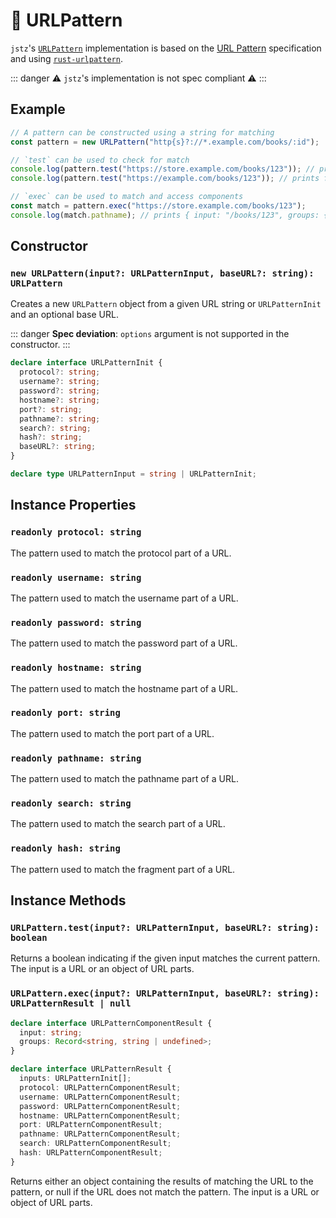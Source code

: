 # 🧩 URLPattern

`jstz`'s [`URLPattern`](hhttps://developer.mozilla.org/en-US/docs/Web/API/URLPattern) implementation is based on the [URL Pattern](https://urlpattern.spec.whatwg.org/) specification and using [`rust-urlpattern`](https://docs.rs/urlpattern/latest/urlpattern/).

::: danger
⚠️ `jstz`'s implementation is not spec compliant ⚠️
:::

## Example

```typescript
// A pattern can be constructed using a string for matching
const pattern = new URLPattern("http{s}?://*.example.com/books/:id");

// `test` can be used to check for match
console.log(pattern.test("https://store.example.com/books/123")); // prints true
console.log(pattern.test("https://example.com/books/123")); // prints false

// `exec` can be used to match and access components
const match = pattern.exec("https://store.example.com/books/123");
console.log(match.pathname); // prints { input: "/books/123", groups: { "id": "123" } }
```

## Constructor

### `new URLPattern(input?: URLPatternInput, baseURL?: string): URLPattern`

Creates a new `URLPattern` object from a given URL string or `URLPatternInit` and an optional base URL.

::: danger
**Spec deviation**: `options` argument is not supported in the constructor.
:::

```typescript
declare interface URLPatternInit {
  protocol?: string;
  username?: string;
  password?: string;
  hostname?: string;
  port?: string;
  pathname?: string;
  search?: string;
  hash?: string;
  baseURL?: string;
}

declare type URLPatternInput = string | URLPatternInit;
```

## Instance Properties

### `readonly protocol: string`

The pattern used to match the protocol part of a URL.

### `readonly username: string`

The pattern used to match the username part of a URL.

### `readonly password: string`

The pattern used to match the password part of a URL.

### `readonly hostname: string`

The pattern used to match the hostname part of a URL.

### `readonly port: string`

The pattern used to match the port part of a URL.

### `readonly pathname: string`

The pattern used to match the pathname part of a URL.

### `readonly search: string`

The pattern used to match the search part of a URL.

### `readonly hash: string`

The pattern used to match the fragment part of a URL.

## Instance Methods

### `URLPattern.test(input?: URLPatternInput, baseURL?: string): boolean`

Returns a boolean indicating if the given input matches the current pattern. The input is a URL or an object of URL parts.

### `URLPattern.exec(input?: URLPatternInput, baseURL?: string): URLPatternResult | null`

```typescript
declare interface URLPatternComponentResult {
  input: string;
  groups: Record<string, string | undefined>;
}

declare interface URLPatternResult {
  inputs: URLPatternInit[];
  protocol: URLPatternComponentResult;
  username: URLPatternComponentResult;
  password: URLPatternComponentResult;
  hostname: URLPatternComponentResult;
  port: URLPatternComponentResult;
  pathname: URLPatternComponentResult;
  search: URLPatternComponentResult;
  hash: URLPatternComponentResult;
}
```

Returns either an object containing the results of matching the URL to the pattern, or null if the URL does not match the pattern. The input is a URL or object of URL parts.
